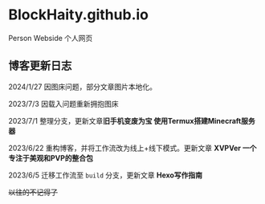 # BlockHaity.github.io
Person Webside
个人网页

## 博客更新日志

2024/1/27 因图床问题，部分文章图片本地化。

2023/7/3 因载入问题重新拥抱图床

2023/7/1 整理分支，更新文章**旧手机变废为宝 使用Termux搭建Minecraft服务器**

2023/6/22 重构博客，并将工作流改为线上+线下模式。更新文章 **XVPVer 一个专注于美观和PVP的整合包**

2023/6/5 迁移工作流至 `build` 分支，更新文章 **Hexo写作指南**

~~以往的不记得了~~
